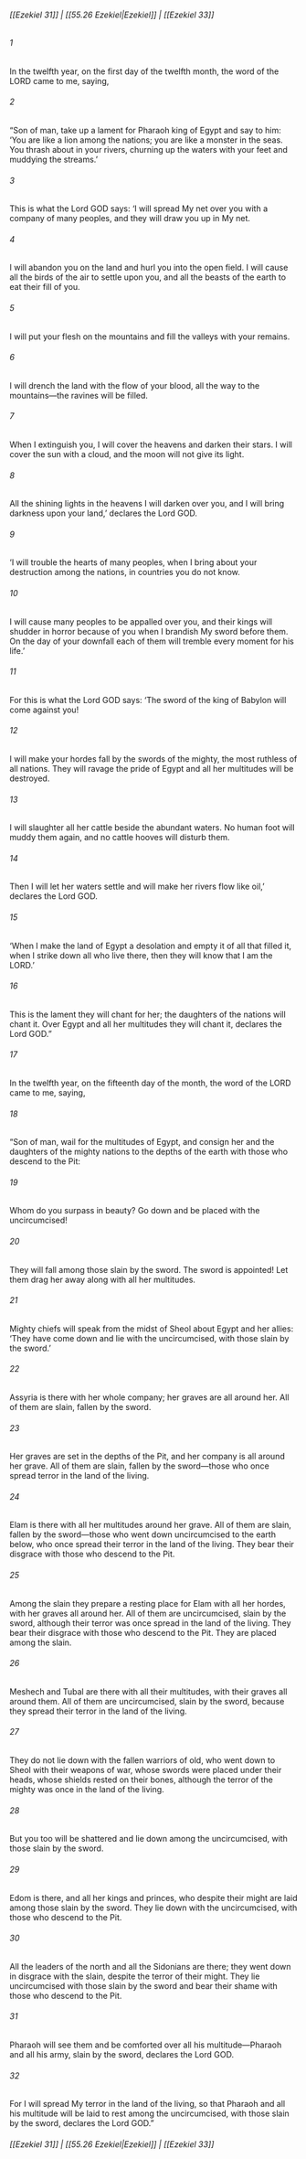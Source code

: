 
###### [[Ezekiel 31]] | [[55.26 Ezekiel|Ezekiel]] | [[Ezekiel 33]]

###### 1
In the twelfth year, on the first day of the twelfth month, the word of the LORD came to me, saying,
###### 2
“Son of man, take up a lament for Pharaoh king of Egypt and say to him: ‘You are like a lion among the nations; you are like a monster in the seas. You thrash about in your rivers, churning up the waters with your feet and muddying the streams.’
###### 3
This is what the Lord GOD says: ‘I will spread My net over you with a company of many peoples, and they will draw you up in My net.
###### 4
I will abandon you on the land and hurl you into the open field. I will cause all the birds of the air to settle upon you, and all the beasts of the earth to eat their fill of you.
###### 5
I will put your flesh on the mountains and fill the valleys with your remains.
###### 6
I will drench the land with the flow of your blood, all the way to the mountains—the ravines will be filled.
###### 7
When I extinguish you, I will cover the heavens and darken their stars. I will cover the sun with a cloud, and the moon will not give its light.
###### 8
All the shining lights in the heavens I will darken over you, and I will bring darkness upon your land,’ declares the Lord GOD.
###### 9
‘I will trouble the hearts of many peoples, when I bring about your destruction among the nations, in countries you do not know.
###### 10
I will cause many peoples to be appalled over you, and their kings will shudder in horror because of you when I brandish My sword before them. On the day of your downfall each of them will tremble every moment for his life.’
###### 11
For this is what the Lord GOD says: ‘The sword of the king of Babylon will come against you!
###### 12
I will make your hordes fall by the swords of the mighty, the most ruthless of all nations. They will ravage the pride of Egypt and all her multitudes will be destroyed.
###### 13
I will slaughter all her cattle beside the abundant waters. No human foot will muddy them again, and no cattle hooves will disturb them.
###### 14
Then I will let her waters settle and will make her rivers flow like oil,’ declares the Lord GOD.
###### 15
‘When I make the land of Egypt a desolation and empty it of all that filled it, when I strike down all who live there, then they will know that I am the LORD.’
###### 16
This is the lament they will chant for her; the daughters of the nations will chant it. Over Egypt and all her multitudes they will chant it, declares the Lord GOD.”
###### 17
In the twelfth year, on the fifteenth day of the month, the word of the LORD came to me, saying,
###### 18
“Son of man, wail for the multitudes of Egypt, and consign her and the daughters of the mighty nations to the depths of the earth with those who descend to the Pit:
###### 19
Whom do you surpass in beauty? Go down and be placed with the uncircumcised!
###### 20
They will fall among those slain by the sword. The sword is appointed! Let them drag her away along with all her multitudes.
###### 21
Mighty chiefs will speak from the midst of Sheol about Egypt and her allies: ‘They have come down and lie with the uncircumcised, with those slain by the sword.’
###### 22
Assyria is there with her whole company; her graves are all around her. All of them are slain, fallen by the sword.
###### 23
Her graves are set in the depths of the Pit, and her company is all around her grave. All of them are slain, fallen by the sword—those who once spread terror in the land of the living.
###### 24
Elam is there with all her multitudes around her grave. All of them are slain, fallen by the sword—those who went down uncircumcised to the earth below, who once spread their terror in the land of the living. They bear their disgrace with those who descend to the Pit.
###### 25
Among the slain they prepare a resting place for Elam with all her hordes, with her graves all around her. All of them are uncircumcised, slain by the sword, although their terror was once spread in the land of the living. They bear their disgrace with those who descend to the Pit. They are placed among the slain.
###### 26
Meshech and Tubal are there with all their multitudes, with their graves all around them. All of them are uncircumcised, slain by the sword, because they spread their terror in the land of the living.
###### 27
They do not lie down with the fallen warriors of old, who went down to Sheol with their weapons of war, whose swords were placed under their heads, whose shields rested on their bones, although the terror of the mighty was once in the land of the living.
###### 28
But you too will be shattered and lie down among the uncircumcised, with those slain by the sword.
###### 29
Edom is there, and all her kings and princes, who despite their might are laid among those slain by the sword. They lie down with the uncircumcised, with those who descend to the Pit.
###### 30
All the leaders of the north and all the Sidonians are there; they went down in disgrace with the slain, despite the terror of their might. They lie uncircumcised with those slain by the sword and bear their shame with those who descend to the Pit.
###### 31
Pharaoh will see them and be comforted over all his multitude—Pharaoh and all his army, slain by the sword, declares the Lord GOD.
###### 32
For I will spread My terror in the land of the living, so that Pharaoh and all his multitude will be laid to rest among the uncircumcised, with those slain by the sword, declares the Lord GOD.”

###### [[Ezekiel 31]] | [[55.26 Ezekiel|Ezekiel]] | [[Ezekiel 33]]

